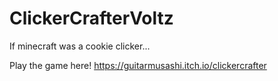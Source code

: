 # ClickerCrafterVoltz
If minecraft was a cookie clicker...

Play the game here!
https://guitarmusashi.itch.io/clickercrafter
